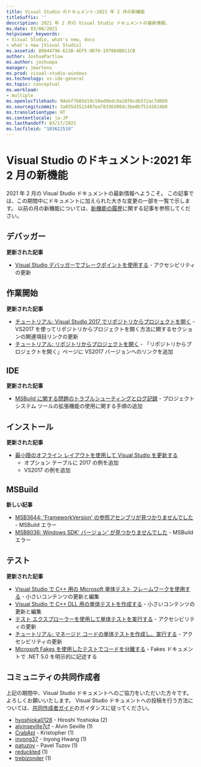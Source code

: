 ```yaml
---
title: Visual Studio のドキュメント:2021 年 2 月の新機能
titleSuffix: ''
description: 2021 年 2 月の Visual Studio ドキュメントの最新情報。
ms.date: 03/08/2021
helpviewer_keywords:
- Visual Studio, what's new, docs
- what's new [Visual Studio]
ms.assetid: 89844796-621B-4EF5-9D76-197084B011CB
author: JoshuaPartlow
ms.author: joshuapa
manager: jmartens
ms.prod: visual-studio-windows
ms.technology: vs-ide-general
ms.topic: conceptual
ms.workload:
- multiple
ms.openlocfilehash: 9debf7605d19c50ad9bdc9a10f8cdb572ac7d089
ms.sourcegitcommit: 3a855d3513407ea78336386dc3be0b75142614b0
ms.translationtype: HT
ms.contentlocale: ja-JP
ms.lasthandoff: 03/17/2021
ms.locfileid: "103622510"
---
```

# <a name="visual-studio-docs-whats-new-for-february-2021"></a>Visual Studio のドキュメント:2021 年 2 月の新機能

2021 年 2 月の Visual Studio ドキュメントの最新情報へようこそ。 この記事では、この期間中にドキュメントに加えられた大きな変更の一部を一覧で示します。 以前の月の新機能については、[新機能の履歴](whats-new-visual-studio-docs-history.md)に関する記事を参照してください。

## <a name="debugger"></a>デバッガー

**更新された記事**

- [Visual Studio デバッガーでブレークポイントを使用する](../debugger/using-breakpoints.md) - アクセシビリティの更新

## <a name="get-started"></a>作業開始

**更新された記事**

- [チュートリアル: Visual Studio 2017 でリポジトリからプロジェクトを開く](../get-started/tutorial-open-project-from-repo-visual-studio-2017.md) - VS2017 を使ってリポジトリからプロジェクトを開く方法に関するセクションの関連項目リンクの更新
- [チュートリアル: リポジトリからプロジェクトを開く](../get-started/tutorial-open-project-from-repo-visual-studio-2019.md) - 「リポジトリからプロジェクトを開く」ページに VS2017 バージョンへのリンクを追加

## <a name="ide"></a>IDE

**更新された記事**

- [MSBuild に関する問題のトラブルシューティングとログ記録](./msbuild-logs.md) - プロジェクト システム ツールの拡張機能の使用に関する手順の追加

## <a name="install"></a>インストール

**更新された記事**

- [最小限のオフライン レイアウトを使用して Visual Studio を更新する](../install/update-minimal-layout.md)
  - オプション テーブルに 2017 の例を追加
  - VS2017 の例を追加

## <a name="msbuild"></a>MSBuild

**新しい記事**

- [MSB3644: 'FrameworkVersion' の参照アセンブリが見つかりませんでした](../msbuild/errors/msb3644.md) - MSBuild エラー
- [MSB8036: Windows SDK' バージョン' が見つかりませんでした](../msbuild/errors/msb8036.md) - MSBuild エラー

## <a name="test"></a>テスト

**更新された記事**

- [Visual Studio で C++ 用の Microsoft 単体テスト フレームワークを使用する](../test/how-to-use-microsoft-test-framework-for-cpp.md) - 小さいコンテンツの更新と編集
- [Visual Studio で C++ DLL 用の単体テストを作成する](../test/how-to-write-unit-tests-for-cpp-dlls.md) - 小さいコンテンツの更新と編集
- [テスト エクスプローラーを使用して単体テストを実行する](../test/run-unit-tests-with-test-explorer.md) - アクセシビリティの更新
- [チュートリアル: マネージド コードの単体テストを作成し、実行する](../test/walkthrough-creating-and-running-unit-tests-for-managed-code.md) - アクセシビリティの更新
- [Microsoft Fakes を使用したテストでコードを分離する](../test/isolating-code-under-test-with-microsoft-fakes.md) - Fakes ドキュメントで .NET 5.0 を明示的に記述する

## <a name="community-contributors"></a>コミュニティの共同作成者

上記の期間中、Visual Studio ドキュメントへのご協力をいただいた方々です。 よろしくお願いいたします。 Visual Studio ドキュメントへの投稿を行う方法については、[共同作成者ガイド](/contribute/)のガイダンスに従ってください。

- [hyoshioka0128](https://github.com/hyoshioka0128) - Hiroshi Yoshioka (2)
- [alvinseville7cf](https://github.com/alvinseville7cf) - Alvin Seville (1)
- [CrabApl](https://github.com/CrabApl) - Kristopher (1)
- [inyong37](https://github.com/inyong37) - Inyong Hwang (1)
- [patuzov](https://github.com/patuzov) - Pavel Tuzov (1)
- [reduckted](https://github.com/reduckted) (1)
- [trebizonder](https://github.com/trebizonder) (1)
